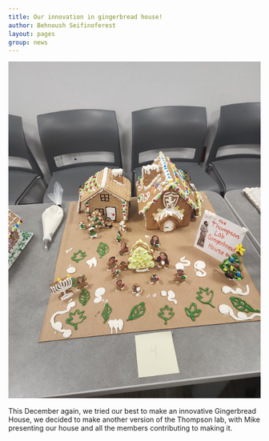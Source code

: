 ```yaml
---
title: Our innovation in gingerbread house! 
author: Behnoush Seifinoferest 
layout: pages
group: news
---
```



<span class="image fit"><img src="/images/2024-12-13-CBC-Holiday-Party.jpg" alt="" class="img-responsive"></span>

This December again, we tried our best to make an innovative Gingerbread House, we decided to make another version of the Thompson lab, with Mike presenting our house and all the members contributing to making it. 
